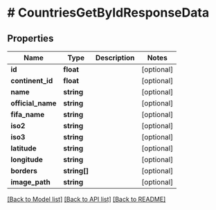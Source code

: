 # # CountriesGetByIdResponseData

## Properties

Name | Type | Description | Notes
------------ | ------------- | ------------- | -------------
**id** | **float** |  | [optional]
**continent_id** | **float** |  | [optional]
**name** | **string** |  | [optional]
**official_name** | **string** |  | [optional]
**fifa_name** | **string** |  | [optional]
**iso2** | **string** |  | [optional]
**iso3** | **string** |  | [optional]
**latitude** | **string** |  | [optional]
**longitude** | **string** |  | [optional]
**borders** | **string[]** |  | [optional]
**image_path** | **string** |  | [optional]

[[Back to Model list]](../../README.md#models) [[Back to API list]](../../README.md#endpoints) [[Back to README]](../../README.md)
